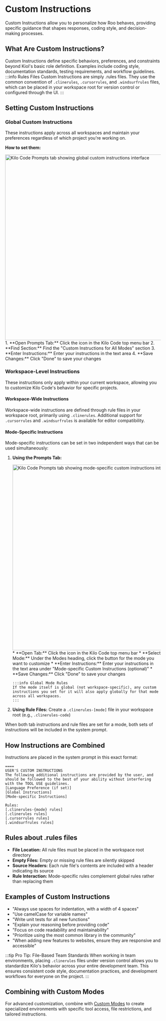 # Custom Instructions

Custom Instructions allow you to personalize how Roo behaves, providing specific guidance that shapes responses, coding style, and decision-making processes.

## What Are Custom Instructions?

Custom Instructions define specific behaviors, preferences, and constraints beyond Kiol's basic role definition. Examples include coding style, documentation standards, testing requirements, and workflow guidelines.
:::info Rules Files
Custom Instructions are simply .rules files. They use the common convention of `.clinerules`, `.cursorrules`, and `.windsurfrules` files, which can be placed in your workspace root for version control or configured through the UI.
 :::

## Setting Custom Instructions

### Global Custom Instructions

These instructions apply across all workspaces and maintain your preferences regardless of which project you're working on.

**How to set them:**

<img src="/docs/img/custom-instructions/custom-instructions.png" alt="Kilo Code Prompts tab showing global custom instructions interface" width="600" />
1.  **Open Prompts Tab:** Click the <Codicon name="notebook" /> icon in the Kilo Code top menu bar
2.  **Find Section:** Find the "Custom Instructions for All Modes" section
3.  **Enter Instructions:** Enter your instructions in the text area
4.  **Save Changes:** Click "Done" to save your changes

### Workspace-Level Instructions

These instructions only apply within your current workspace, allowing you to customize Kilo Code's behavior for specific projects.

#### Workspace-Wide Instructions

Workspace-wide instructions are defined through rule files in your workspace root, primarily using `.clinerules`. Additional support for `.cursorrules` and `.windsurfrules` is available for editor compatibility.

#### Mode-Specific Instructions

Mode-specific instructions can be set in two independent ways that can be used simultaneously:

1.  **Using the Prompts Tab:**

    <img src="/docs/img/custom-instructions/custom-instructions-2.png" alt="Kilo Code Prompts tab showing mode-specific custom instructions interface" width="600" />
    * **Open Tab:** Click the <Codicon name="notebook" /> icon in the Kilo Code top menu bar
    * **Select Mode:** Under the Modes heading, click the button for the mode you want to customize
    * **Enter Instructions:** Enter your instructions in the text area under "Mode-specific Custom Instructions (optional)"
    * **Save Changes:** Click "Done" to save your changes

        :::info Global Mode Rules
        If the mode itself is global (not workspace-specific), any custom instructions you set for it will also apply globally for that mode across all workspaces.
        :::

2.  **Using Rule Files:** Create a `.clinerules-[mode]` file in your workspace root (e.g., `.clinerules-code`)

When both tab instructions and rule files are set for a mode, both sets of instructions will be included in the system prompt.

## How Instructions are Combined

Instructions are placed in the system prompt in this exact format:

```
====
USER'S CUSTOM INSTRUCTIONS
The following additional instructions are provided by the user, and should be followed to the best of your ability without interfering with the TOOL USE guidelines.
[Language Preference (if set)]
[Global Instructions]
[Mode-specific Instructions]

Rules:
[.clinerules-{mode} rules]
[.clinerules rules]
[.cursorrules rules]
[.windsurfrules rules]
```

## Rules about .rules files

* **File Location:** All rule files must be placed in the workspace root directory
* **Empty Files:** Empty or missing rule files are silently skipped
* **Source Headers:** Each rule file's contents are included with a header indicating its source
* **Rule Interaction:** Mode-specific rules complement global rules rather than replacing them

## Examples of Custom Instructions

* "Always use spaces for indentation, with a width of 4 spaces"
* "Use camelCase for variable names"
* "Write unit tests for all new functions"
* "Explain your reasoning before providing code"
* "Focus on code readability and maintainability"
* "Prioritize using the most common library in the community"
* "When adding new features to websites, ensure they are responsive and accessible"

:::tip Pro Tip: File-Based Team Standards
When working in team environments, placing `.clinerules` files under version control allows you to standardize Kilo's behavior across your entire development team. This ensures consistent code style, documentation practices, and development workflows for everyone on the project.
:::

## Combining with Custom Modes

For advanced customization, combine with [Custom Modes](/features/custom-modes) to create specialized environments with specific tool access, file restrictions, and tailored instructions.